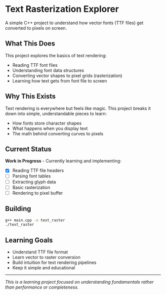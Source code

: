 # Text Rasterization Explorer

A simple C++ project to understand how vector fonts (TTF files) get converted to pixels on screen.

## What This Does

This project explores the basics of text rendering:
- Reading TTF font files
- Understanding font data structures
- Converting vector shapes to pixel grids (rasterization)
- Learning how text gets from font file to screen

## Why This Exists

Text rendering is everywhere but feels like magic. This project breaks it down into simple, understandable pieces to learn:
- How fonts store character shapes
- What happens when you display text
- The math behind converting curves to pixels

## Current Status

**Work in Progress** - Currently learning and implementing:
- [x] Reading TTF file headers
- [ ] Parsing font tables
- [ ] Extracting glyph data
- [ ] Basic rasterization
- [ ] Rendering to pixel buffer

## Building

```bash
g++ main.cpp -o text_raster
./text_raster
```

## Learning Goals

- Understand TTF file format
- Learn vector to raster conversion
- Build intuition for text rendering pipelines
- Keep it simple and educational

---

*This is a learning project focused on understanding fundamentals rather than performance or completeness.*